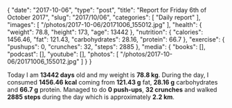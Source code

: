 {
    "date": "2017-10-06",
    "type": "post",
    "title": "Report for Friday 6th of October 2017",
    "slug": "2017\/10\/06",
    "categories": [
        "Daily report"
    ],
    "images": [
        "\/photos\/2017-10-06\/20171006_155012.jpg"
    ],
    "health": {
        "weight": 78.8,
        "height": 173,
        "age": 13442
    },
    "nutrition": {
        "calories": 1456.46,
        "fat": 121.43,
        "carbohydrates": 28.16,
        "protein": 66.7
    },
    "exercise": {
        "pushups": 0,
        "crunches": 32,
        "steps": 2885
    },
    "media": {
        "books": [],
        "podcast": [],
        "youtube": [],
        "photos": [
            "\/photos\/2017-10-06\/20171006_155012.jpg"
        ]
    }
}

Today I am <strong>13442 days</strong> old and my weight is <strong>78.8 kg</strong>. During the day, I consumed <strong>1456.46 kcal</strong> coming from <strong>121.43 g</strong> fat, <strong>28.16 g</strong> carbohydrates and <strong>66.7 g</strong> protein. Managed to do <strong>0 push-ups</strong>, <strong>32 crunches</strong> and walked <strong>2885 steps</strong> during the day which is approximately <strong>2.2 km</strong>.
